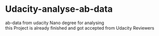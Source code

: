 # Udacity-analyse-ab-data
ab-data from udacity Nano degree for analysing
<br>this Project is already finished and got accepted from Udacity Reviewers
